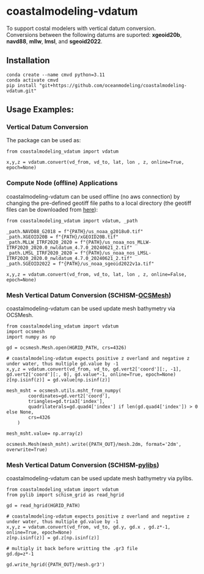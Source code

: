 # coastalmodeling-vdatum
To support costal modelers with vertical datum conversion.\
Conversions between the following datums are suported: 
__xgeoid20b__, __navd88__, __mllw__, __lmsl__, and __sgeoid2022__.

## Installation 
```
conda create --name cmvd python=3.11
conda activate cmvd
pip install "git+https://github.com/oceanmodeling/coastalmodeling-vdatum.git"
```

## Usage Examples:
### Vertical Datum Conversion
The package can be used as:
```
from coastalmodeling_vdatum import vdatum

x,y,z = vdatum.convert(vd_from, vd_to, lat, lon , z, online=True, epoch=None)
```

### Compute Node (offline) Applications
coastalmodeling-vdatum can be used offline (no aws connection) by 
changing the pre-defined geotiff file paths to a local directory
(the geotiff files can be downloaded from [here](https://noaa-nos-stofs2d-pds.s3.amazonaws.com/index.html#_archive/coastalmodeling-vdatum/)):
```
from coastalmodeling_vdatum import vdatum, _path

_path.NAVD88_G2018 = f"{PATH}/us_noaa_g2018u0.tif"
_path.XGEOID20B = f"{PATH}/xGEOID20B.tif"
_path.MLLW_ITRF2020_2020 = f"{PATH}/us_noaa_nos_MLLW-ITRF2020_2020.0_nwldatum_4.7.0_20240621_2.tif"
_path.LMSL_ITRF2020_2020 = f"{PATH}/us_noaa_nos_LMSL-ITRF2020_2020.0_nwldatum_4.7.0_20240621_2.tif"
_path.SGEOID2022 = f"{PATH}/us_noaa_sgeoid2022v1a.tif"

x,y,z = vdatum.convert(vd_from, vd_to, lat, lon , z, online=False, epoch=None)
```

### Mesh Vertical Datum Conversion (SCHISM-[OCSMesh](https://github.com/noaa-ocs-modeling/OCSMesh/tree/main))
coastalmodeling-vdatum can be used update mesh bathymetry via OCSMesh.
```
from coastalmodeling_vdatum import vdatum
import ocsmesh
import numpy as np

gd = ocsmesh.Mesh.open(HGRID_PATH, crs=4326)

# coastalmodeling-vdatum expects positive z overland and negative z under water, thus multiple gd.value by -1
x,y,z = vdatum.convert(vd_from, vd_to, gd.vert2['coord'][:, -1], gd.vert2['coord'][:, 0], gd.value*-1, online=True, epoch=None)
z[np.isinf(z)] = gd.value[np.isinf(z)]

mesh_msht = ocsmesh.utils.msht_from_numpy(
        coordinates=gd.vert2['coord'],
        triangles=gd.tria3['index'],
        quadrilaterals=gd.quad4['index'] if len(gd.quad4['index']) > 0 else None,
        crs=4326
    )

mesh_msht.value= np.array(z)

ocsmesh.Mesh(mesh_msht).write({PATH_OUT}/mesh.2dm, format='2dm', overwrite=True)
```

### Mesh Vertical Datum Conversion (SCHISM-[pylibs](https://github.com/wzhengui/pylibs))
coastalmodeling-vdatum can be used update mesh bathymetry via pylibs.
```
from coastalmodeling_vdatum import vdatum
from pylib import schism_grid as read_hgrid

gd = read_hgrid(HGRID_PATH)

# coastalmodeling-vdatum expects positive z overland and negative z under water, thus multiple gd.value by -1
x,y,z = vdatum.convert(vd_from, vd_to, gd.y, gd.x , gd.z*-1, online=True, epoch=None)
z[np.isinf(z)] = gd.z[np.isinf(z)]

# multiply it back before writting the .gr3 file
gd.dp=z*-1

gd.write_hgrid({PATH_OUT}/mesh.gr3')
```

